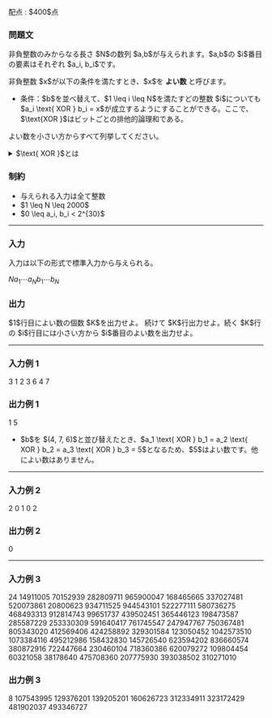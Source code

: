 
<div>

<span>

<span>

<p>
配点 : $400$点
</p>

<div>

<section>

### **問題文**

<p>
非負整数のみからなる長さ $N$の数列 $a,b$が与えられます。$a,b$の $i$番目の要素はそれぞれ $a_i, b_i$です。 
</p>

<p>
非負整数 $x$が以下の条件を満たすとき、$x$を 
<strong>
よい数
</strong>
と呼びます。
</p>

<ul>

<li>
条件：$b$を並べ替えて、$1 \leq i \leq N$を満たすどの整数 $i$についても $a_i \text{ XOR } b_i = x$が成立するようにすることができる。ここで、$\text{XOR }$はビットごとの排他的論理和である。
</li>

</ul>

<p>
よい数を小さい方からすべて列挙してください。
</p>

<details>

<summary>
$\text{ XOR }$とは
</summary>

<p>
整数 $x, y$のビットごとの排他的論理和 $x \text{ XOR } y$は、以下のように定義されます。

</p>

<ul>

<li>
$x \text{ XOR } y$を二進表記した際の $2^k$($k \geq 0$) の位の数は、$x, y$を二進表記した際の $2^k$の位の数のうち一方のみが $1$であれば $1$、そうでなければ $0$である。
</li>

</ul>
例えば、$3 \text{ XOR } 5 = 6$となります (二進表記すると: $011 \text{ XOR } 101 = 110$)。

<p>

</p>

</details>

</section>

</div>

<div>

<section>

### **制約**

<ul>

<li>
与えられる入力は全て整数
</li>

<li>
$1 \leq N \leq 2000$
</li>

<li>
$0 \leq a_i, b_i < 2^{30}$
</li>

</ul>

</section>

</div>

---

<div>

<div>

<section>

### **入力**

<p>
入力は以下の形式で標準入力から与えられる。
</p>

<div>

$N$$a_1$$\cdots$$a_N$$b_1$$\cdots$$b_N$
</div>

</section>

</div>

<div>

<section>

### **出力**

<p>
$1$行目によい数の個数 $K$を出力せよ。
続けて $K$行出力せよ。続く $K$行の $i$行目には小さい方から $i$番目のよい数を出力せよ。
</p>

</section>

</div>

</div>

---

<div>

<section>

### **入力例 1**

<div>

3
1 2 3
6 4 7

</div>

</section>

</div>

<div>

<section>

### **出力例 1**

<div>

1
5

</div>

<ul>

<li>
$b$を $(4, 7, 6)$と並び替えたとき、$a_1 \text{ XOR } b_1 = a_2 \text{ XOR } b_2 = a_3 \text{ XOR } b_3 = 5$となるため、$5$はよい数です。他によい数はありません。
</li>

</ul>

</section>

</div>

---

<div>

<section>

### **入力例 2**

<div>

2
0 1
0 2

</div>

</section>

</div>

<div>

<section>

### **出力例 2**

<div>

0

</div>

</section>

</div>

---

<div>

<section>

### **入力例 3**

<div>

24
14911005 70152939 282809711 965900047 168465665 337027481 520073861 20800623 934711525 944543101 522277111 580736275 468493313 912814743 99651737 439502451 365446123 198473587 285587229 253330309 591640417 761745547 247947767 750367481
805343020 412569406 424258892 329301584 123050452 1042573510 1073384116 495212986 158432830 145726540 623594202 836660574 380872916 722447664 230460104 718360386 620079272 109804454 60321058 38178640 475708360 207775930 393038502 310271010

</div>

</section>

</div>

<div>

<section>

### **出力例 3**

<div>

8
107543995
129376201
139205201
160626723
312334911
323172429
481902037
493346727

</div>

</section>

</div>

</span>

</span>

</div>
